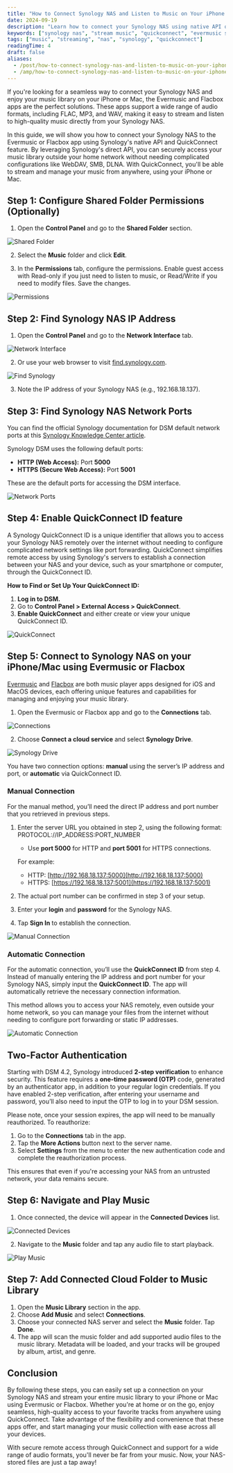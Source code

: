 ```yaml
---
title: "How to Connect Synology NAS and Listen to Music on Your iPhone or Mac"
date: 2024-09-19
description: "Learn how to connect your Synology NAS using native API or QuickConnect and stream high-quality music to your iPhone or Mac with Evermusic and Flacbox."
keywords: ["synology nas", "stream music", "quickconnect", "evermusic synology", "flacbox synology", "nas music player", "iphone nas music"]
tags: ["music", "streaming", "nas", "synology", "quickconnect"]
readingTime: 4
draft: false
aliases:
  - /post/how-to-connect-synology-nas-and-listen-to-music-on-your-iphone-or-mac/
  - /amp/how-to-connect-synology-nas-and-listen-to-music-on-your-iphone-or-mac/
---
```


If you're looking for a seamless way to connect your Synology NAS and enjoy your music library on your iPhone or Mac, the Evermusic and Flacbox apps are the perfect solutions. These apps support a wide range of audio formats, including FLAC, MP3, and WAV, making it easy to stream and listen to high-quality music directly from your Synology NAS.

In this guide, we will show you how to connect your Synology NAS to the Evermusic or Flacbox app using Synology's native API and QuickConnect feature. By leveraging Synology's direct API, you can securely access your music library outside your home network without needing complicated configurations like WebDAV, SMB, DLNA. With QuickConnect, you'll be able to stream and manage your music from anywhere, using your iPhone or Mac.

## Step 1: Configure Shared Folder Permissions (Optionally)

1. Open the **Control Panel** and go to the **Shared Folder** section.

![Shared Folder](21260c_599ebfa896164704ba4497524286ea58~mv2.png)

2. Select the **Music** folder and click **Edit**.

3. In the **Permissions** tab, configure the permissions. Enable guest access with Read-only if you just need to listen to music, or Read/Write if you need to modify files. Save the changes.

![Permissions](21260c_43b09e36fc284a43b867e588da32b314~mv2.png)

## Step 2: Find Synology NAS IP Address

1. Open the **Control Panel** and go to the **Network Interface** tab.

![Network Interface](21260c_51839801a6f44035b08b3a4b7d33f142~mv2.png)

2. Or use your web browser to visit [find.synology.com](http://find.synology.com).

![Find Synology](21260c_5bfb1db8e04d4eddb8ff5238f8b214da~mv2.png)

3. Note the IP address of your Synology NAS (e.g., 192.168.18.137).

## Step 3: Find Synology NAS Network Ports

You can find the official Synology documentation for DSM default network ports at this [Synology Knowledge Center article](https://kb.synology.com/en-global/DSM/tutorial/What_network_ports_are_used_by_Synology_services).

Synology DSM uses the following default ports:
- **HTTP (Web Access):** Port **5000**
- **HTTPS (Secure Web Access):** Port **5001**

These are the default ports for accessing the DSM interface.

![Network Ports](21260c_61d64239cd7e4bfab2530c32b5a8ceee~mv2.png)

## Step 4: Enable QuickConnect ID feature

A Synology QuickConnect ID is a unique identifier that allows you to access your Synology NAS remotely over the internet without needing to configure complicated network settings like port forwarding. QuickConnect simplifies remote access by using Synology's servers to establish a connection between your NAS and your device, such as your smartphone or computer, through the QuickConnect ID.

**How to Find or Set Up Your QuickConnect ID:**

1. **Log in to DSM.**
2. Go to **Control Panel > External Access > QuickConnect**.
3. **Enable QuickConnect** and either create or view your unique QuickConnect ID.

![QuickConnect](21260c_504d681f7e5848fabe0ee57fc80e770b~mv2.png)

## Step 5: Connect to Synology NAS on your iPhone/Mac using Evermusic or Flacbox

[Evermusic](https://apps.apple.com/us/app/evermusic-cloud-music-player/id885367198) and [Flacbox](https://apps.apple.com/us/app/flacbox-hi-res-music-player/id1097564256) are both music player apps designed for iOS and MacOS devices, each offering unique features and capabilities for managing and enjoying your music library.

1. Open the Evermusic or Flacbox app and go to the **Connections** tab.

![Connections](21260c_d2dedf2cc0614bbe818f89e9d165411c~mv2.png)

2. Choose **Connect a cloud service** and select **Synology Drive**.

![Synology Drive](21260c_eb5e8f1a02b64748a9fa23eee5df7e0d~mv2.jpg)

You have two connection options: **manual** using the server’s IP address and port, or **automatic** via QuickConnect ID.

### Manual Connection

For the manual method, you’ll need the direct IP address and port number that you retrieved in previous steps.

1. Enter the server URL you obtained in step 2, using the following format: PROTOCOL://IP_ADDRESS:PORT_NUMBER
   - Use **port 5000** for HTTP and **port 5001** for HTTPS connections.

   For example:
   - HTTP: [http://192.168.18.137:5000](http://192.168.18.137:5000)
   - HTTPS: [https://192.168.18.137:5001](https://192.168.18.137:5001)

2. The actual port number can be confirmed in step 3 of your setup.
3. Enter your **login** and **password** for the Synology NAS.
4. Tap **Sign In** to establish the connection.

![Manual Connection](21260c_8952ec16c92046fd81d62bff4139a97b~mv2.jpg)

### Automatic Connection

For the automatic connection, you’ll use the **QuickConnect ID** from step 4. Instead of manually entering the IP address and port number for your Synology NAS, simply input the **QuickConnect ID**. The app will automatically retrieve the necessary connection information.

This method allows you to access your NAS remotely, even outside your home network, so you can manage your files from the internet without needing to configure port forwarding or static IP addresses.

![Automatic Connection](21260c_68bd2a6bcbf844eea7248cbe1c1cb3fe~mv2.jpg)

## Two-Factor Authentication

Starting with DSM 4.2, Synology introduced **2-step verification** to enhance security. This feature requires a **one-time password (OTP)** code, generated by an authenticator app, in addition to your regular login credentials. If you have enabled 2-step verification, after entering your username and password, you’ll also need to input the OTP to log in to your DSM session.

Please note, once your session expires, the app will need to be manually reauthorized. To reauthorize:

1. Go to the **Connections** tab in the app.
2. Tap the **More Actions** button next to the server name.
3. Select **Settings** from the menu to enter the new authentication code and complete the reauthorization process.

This ensures that even if you're accessing your NAS from an untrusted network, your data remains secure.

## Step 6: Navigate and Play Music

1. Once connected, the device will appear in the **Connected Devices** list.

![Connected Devices](21260c_61446121c6b240f1a2c04ecd4c4badc0~mv2.jpg)

2. Navigate to the **Music** folder and tap any audio file to start playback.

![Play Music](21260c_1702cbbfaa474d5b8c64fb9ca5e77dd4~mv2.jpg)

## Step 7: Add Connected Cloud Folder to Music Library

1. Open the **Music Library** section in the app.
2. Choose **Add Music** and select **Connections**.
3. Choose your connected NAS server and select the **Music** folder. Tap **Done**.
4. The app will scan the music folder and add supported audio files to the music library. Metadata will be loaded, and your tracks will be grouped by album, artist, and genre.

## Conclusion

By following these steps, you can easily set up a connection on your Synology NAS and stream your entire music library to your iPhone or Mac using Evermusic or Flacbox. Whether you're at home or on the go, enjoy seamless, high-quality access to your favorite tracks from anywhere using QuickConnect. Take advantage of the flexibility and convenience that these apps offer, and start managing your music collection with ease across all your devices.

With secure remote access through QuickConnect and support for a wide range of audio formats, you'll never be far from your music. Now, your NAS-stored files are just a tap away!